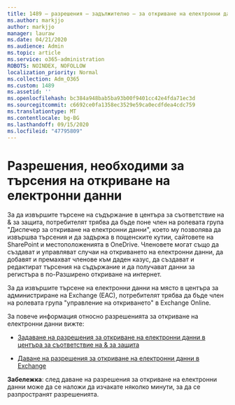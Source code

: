 ```yaml
---
title: 1489 – разрешения – задължително – за откриване на електронни данни – търсения
ms.author: markjjo
author: markjjo
manager: lauraw
ms.date: 04/21/2020
ms.audience: Admin
ms.topic: article
ms.service: o365-administration
ROBOTS: NOINDEX, NOFOLLOW
localization_priority: Normal
ms.collection: Adm_O365
ms.custom: 1489
ms.assetid: ''
ms.openlocfilehash: bc384a948bab5ba93b00f9401cc42e4fda71ec3d
ms.sourcegitcommit: c6692ce0fa1358ec3529e59ca0ecdfdea4cdc759
ms.translationtype: MT
ms.contentlocale: bg-BG
ms.lasthandoff: 09/15/2020
ms.locfileid: "47795809"
---
```

# <a name="permissions-required-for-ediscovery-searches"></a>Разрешения, необходими за търсения на откриване на електронни данни

За да извършите търсене на съдържание в центъра за съответствие на & за защита, потребителят трябва да бъде поне член на ролевата група "Диспечер за откриване на електронни данни", което му позволява да извършва търсения и да задържа в пощенските кутии, сайтовете на SharePoint и местоположенията в OneDrive. Членовете могат също да създават и управляват случаи на откриването на електронни данни, да добавят и премахват членове към даден казус, да създават и редактират търсения на съдържание и да получават данни за регистъра в по-Разширено откриване на интернет.

За да извършите търсене на електронни данни на място в центъра за администриране на Exchange (EAC), потребителят трябва да бъде член на ролевата група "управление на откриването" в Exchange Online.

За повече информация относно разрешенията за откриване на електронни данни вижте: 

- [Задаване на разрешения за откриване на електронни данни в центъра за съответствие на & за защита](https://docs.microsoft.com/microsoft-365/compliance/assign-ediscovery-permissions)

- [Даване на разрешения за откриване на електронни данни в Exchange](https://docs.microsoft.com/exchange/security-and-compliance/in-place-ediscovery/assign-ediscovery-permissions)

**Забележка**: след даване на разрешения за откриване на електронни данни може да се наложи да изчакате няколко минути, за да се разпространят разрешенията.
